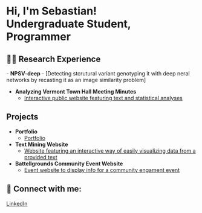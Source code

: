 <h1>Hi, I'm Sebastian! <br/><a>Undergraduate Student</a>, <a>Programmer</a>

<h2>👨‍💻 Research Experience</h2>
- <b>NPSV-deep </b>
  - [Detecting stcrutural variant genotyping it with deep neral networks by recasting it as an image similarity problem]
  
- <b>Analyzing Vermont Town Hall Meeting Minutes </b>
  - [Interactive public website featuring text and statistical analyses](https://sebastiancruz.shinyapps.io/Vermont_Minutes/)
</b>
<h2>Projects</h2>

- <b>Portfolio</b>
  - [Portfolio](https://sebas0078.github.io/sebastiancruz.github.io/index.html)</b>
- <b>Text Mining Website</b>
  - [Website featuring an interactive way of easily visualizing data from a provided text](https://sebastiancruz.shinyapps.io/TextAnalyserApp/)</b>
- <b>Battellgrounds Community Event Website</b>
  - [Event website  to display info for a community engament event](https://sebas0078.github.io/Battellgrounds)</b>
</i>



<h2> 🤳 Connect with me:</h2>

[LinkedIn](https://www.linkedin.com/in/sebastian-cruz-549b82285?lipi=urn%3Ali%3Apage%3Ad_flagship3_profile_view_base_contact_details%3B1dteF3mKQ9WOMPy8%2FNn%2BxA%3D%3D)

